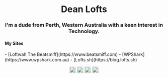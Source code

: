 <h1 align="center">Dean Lofts</h1>
<h3 align="center">I'm a dude from Perth, Western Australia with a keen interest in Technology.</h3>

<h4>My Sites</h4>
- [Loftwah The Beatsmiff](https://www.beatsmiff.com)
- [WPShark](https://www.wpshark.com.au)
- [Lofts.sh](https://blog.lofts.sh)

<p align="center">
<a href="https://twitter.com/loftwah" target="blank"><img align="center" src="https://cdn.jsdelivr.net/npm/simple-icons@3.0.1/icons/twitter.svg" alt="ruxton" height="20" width="20" /></a>
<a href="https://linkedin.com/in/deanlofts" target="blank"><img align="center" src="https://cdn.jsdelivr.net/npm/simple-icons@3.0.1/icons/linkedin.svg" alt="ruxtonau" height="20" width="20" /></a>
<a href="https://fb.com/loftwahthebeatsmiff" target="blank"><img align="center" src="https://cdn.jsdelivr.net/npm/simple-icons@3.0.1/icons/facebook.svg" alt="greg.tangey" height="20" width="20" /></a>
<a href="https://instagram.com/loftwah" target="blank"><img align="center" src="https://cdn.jsdelivr.net/npm/simple-icons@3.0.1/icons/instagram.svg" alt="rhythmnpoetry" height="20" width="20" /></a>
</p>
